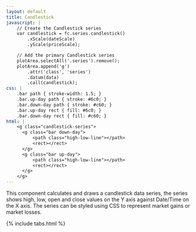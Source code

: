 ```yaml
---
layout: default
title: Candlestick
javascript: |
	// Create the Candlestick series
	var candlestick = fc.series.candlestick()
		.xScale(dateScale)
		.yScale(priceScale);

	// Add the primary Candlestick series
	plotArea.selectAll('.series').remove();
	plotArea.append('g')
		.attr('class', 'series')
		.datum(data)
		.call(candlestick);
css: |
	.bar path { stroke-width: 1.5; }
	.bar.up-day path { stroke: #6c0; }
	.bar.down-day path { stroke: #c60; }
	.bar.up-day rect { fill: #6c0; }
	.bar.down-day rect { fill: #c60; }
html: |
	<g class="candlestick-series">
	  <g class="bar down-day">
	      <path class="high-low-line"></path>
	      <rect></rect>
	  </g>
	  <g class="bar up-day">
	      <path class="high-low-line"></path>
	      <rect></rect>
	  </g>
	</g>
---
```


This component calculates and draws a candlestick data series, the series shows high, low, open and close values on the Y axis against Date/Time on the X axis. The series can be styled using CSS to represent market gains or market losses.

<div id="example_candlestick"> </div>

<script type="text/javascript">
	// Mock data generation (mu, sigma, startingPrice, intraDaySteps, filter)
	var plotArea = createPlotArea();

	// Create the Candlestick series
	var candlestick = fc.series.candlestick()
		.xScale(dateScale)
		.yScale(priceScale);

	// Add the primary Candlestick series
	plotArea.selectAll('.series').remove();
	plotArea.append('g')
		.attr('class', 'series')
		.datum(dataSeries1)
		.call(candlestick);
</script>

{% include tabs.html %}
